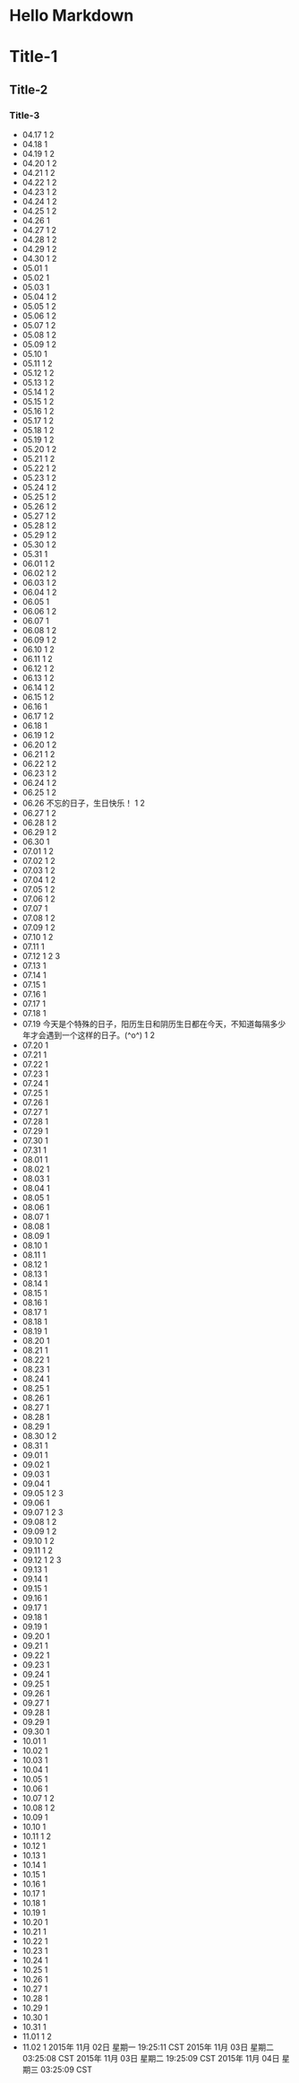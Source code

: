Hello Markdown
====================

# Title-1
## Title-2
### Title-3

- 04.17  1  2
- 04.18  1
- 04.19  1  2
- 04.20  1  2
- 04.21  1  2
- 04.22  1  2
- 04.23  1  2
- 04.24  1  2
- 04.25  1  2
- 04.26  1
- 04.27  1  2
- 04.28  1  2
- 04.29  1  2
- 04.30  1  2
- 05.01  1
- 05.02  1
- 05.03  1
- 05.04  1  2
- 05.05  1  2
- 05.06  1  2
- 05.07  1  2
- 05.08  1  2
- 05.09  1  2
- 05.10  1
- 05.11  1  2
- 05.12  1  2
- 05.13  1  2
- 05.14  1  2
- 05.15  1  2
- 05.16  1  2
- 05.17  1  2
- 05.18  1  2
- 05.19  1  2
- 05.20  1  2
- 05.21  1  2
- 05.22  1  2
- 05.23  1  2
- 05.24  1  2
- 05.25  1  2
- 05.26  1  2
- 05.27  1  2
- 05.28  1  2
- 05.29  1  2
- 05.30  1  2
- 05.31  1
- 06.01  1  2
- 06.02  1  2
- 06.03  1  2
- 06.04  1  2
- 06.05  1
- 06.06  1  2
- 06.07  1
- 06.08  1  2
- 06.09  1  2
- 06.10  1  2
- 06.11  1  2
- 06.12  1  2
- 06.13  1  2
- 06.14  1  2
- 06.15  1  2
- 06.16  1
- 06.17  1  2
- 06.18  1
- 06.19  1  2
- 06.20  1  2
- 06.21  1  2
- 06.22  1  2
- 06.23  1  2
- 06.24  1  2
- 06.25  1  2
- 06.26  不忘的日子，生日快乐！ 1 2
- 06.27  1  2
- 06.28  1  2
- 06.29  1  2
- 06.30  1
- 07.01  1  2
- 07.02  1  2
- 07.03  1  2
- 07.04  1  2
- 07.05  1  2
- 07.06  1  2
- 07.07  1
- 07.08  1  2
- 07.09  1  2
- 07.10  1  2
- 07.11  1
- 07.12  1  2  3
- 07.13  1
- 07.14  1
- 07.15  1
- 07.16  1
- 07.17  1
- 07.18  1
- 07.19  今天是个特殊的日子，阳历生日和阴历生日都在今天，不知道每隔多少年才会遇到一个这样的日子。(^o^) 1 2
- 07.20  1
- 07.21  1
- 07.22  1
- 07.23  1
- 07.24  1
- 07.25  1
- 07.26  1
- 07.27  1
- 07.28  1
- 07.29  1
- 07.30  1
- 07.31  1
- 08.01  1
- 08.02  1
- 08.03  1
- 08.04  1
- 08.05  1
- 08.06  1
- 08.07  1
- 08.08  1
- 08.09  1
- 08.10  1
- 08.11  1
- 08.12  1
- 08.13  1
- 08.14  1
- 08.15  1
- 08.16  1
- 08.17  1
- 08.18  1
- 08.19  1
- 08.20  1
- 08.21  1
- 08.22  1
- 08.23  1
- 08.24  1
- 08.25  1
- 08.26  1
- 08.27  1
- 08.28  1
- 08.29  1
- 08.30  1 2
- 08.31  1
- 09.01  1
- 09.02  1
- 09.03  1
- 09.04  1
- 09.05  1 2 3
- 09.06  1
- 09.07  1 2 3
- 09.08  1 2
- 09.09  1 2
- 09.10  1 2
- 09.11  1 2
- 09.12  1 2 3
- 09.13  1
- 09.14  1
- 09.15  1
- 09.16  1
- 09.17  1
- 09.18  1
- 09.19  1
- 09.20  1
- 09.21  1
- 09.22  1
- 09.23  1
- 09.24  1
- 09.25  1
- 09.26  1
- 09.27  1
- 09.28  1
- 09.29  1
- 09.30  1
- 10.01  1
- 10.02  1
- 10.03  1
- 10.04  1
- 10.05  1
- 10.06  1
- 10.07  1 2
- 10.08  1 2
- 10.09  1
- 10.10  1
- 10.11  1 2
- 10.12  1
- 10.13  1
- 10.14  1
- 10.15  1
- 10.16  1
- 10.17  1
- 10.18  1
- 10.19  1
- 10.20  1
- 10.21  1
- 10.22  1
- 10.23  1
- 10.24  1
- 10.25  1
- 10.26  1
- 10.27  1
- 10.28  1
- 10.29  1
- 10.30  1
- 10.31  1
- 11.01  1 2
- 11.02  1
2015年 11月 02日 星期一 19:25:11 CST
2015年 11月 03日 星期二 03:25:08 CST
2015年 11月 03日 星期二 19:25:09 CST
2015年 11月 04日 星期三 03:25:09 CST
